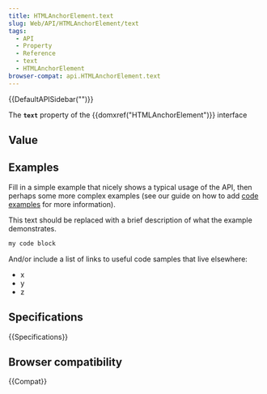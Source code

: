 ```yaml
---
title: HTMLAnchorElement.text
slug: Web/API/HTMLAnchorElement/text
tags:
  - API
  - Property
  - Reference
  - text
  - HTMLAnchorElement
browser-compat: api.HTMLAnchorElement.text
---
```

{{DefaultAPISidebar("")}}

The **`text`** property of the {{domxref("HTMLAnchorElement")}} interface 

## Value



## Examples

Fill in a simple example that nicely shows a typical usage of the API, then perhaps some more complex examples (see our guide on how to add [code examples](/en-US/docs/MDN/Contribute/Structures/Code_examples) for more information).

This text should be replaced with a brief description of what the example demonstrates.

```js
my code block
```

And/or include a list of links to useful code samples that live elsewhere:

*   x
*   y
*   z

## Specifications

{{Specifications}}

## Browser compatibility

{{Compat}}


